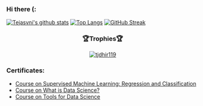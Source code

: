 ### Hi there (:

<!--
**tjdhir119/tjdhir119** is a ✨ _special_ ✨ repository because its `README.md` (this file) appears on your GitHub profile.

Here are some ideas to get you started:

- 🔭 I’m currently working on ...
- 🌱 I’m currently learning ...
- 👯 I’m looking to collaborate on ...
- 🤔 I’m looking for help with ...
- 💬 Ask me about ...
- 📫 How to reach me: ...
- 😄 Pronouns: ...
- ⚡ Fun fact: ...
-->
[![Tejasvni's github stats](https://github-readme-stats.vercel.app/api?username=tjdhir119&theme=onedark&show_icons=true&count_private=true)](https://www.youtube.com/watch?v=dQw4w9WgXcQ)
[![Top Langs](https://github-readme-stats.vercel.app/api/top-langs/?username=tjdhir119&theme=onedark&layout=compact&exclude_repo=MyFirstUnityTrial)](https://www.youtube.com/channel/UC7_YxT-KID8kRbqZo7MyscQ)
[![GitHub Streak](https://github-readme-streak-stats.herokuapp.com/?user=tjdhir119&theme=sunset)](https://www.youtube.com/watch?v=PzQihlLABng)

<h3 align="center">🏆Trophies🏆</h3>
<p align="center"> <a href="https://github.com/ryo-ma/github-profile-trophy"><img src="https://github-profile-trophy.vercel.app/?username=tjdhir119&margin-w=30&theme=onedark" alt="tjdhir119" /></a> </p>

### Certificates:

 - [Course on Supervised Machine Learning: Regression and Classification](https://coursera.org/share/90fc4de24bf044f6d1dfaed11ebaf233)
 - [Course on What is Data Science?](https://coursera.org/share/804e2478ac000f8d3d292cd38567953e)
 - [Course on Tools for Data Science](https://coursera.org/share/4cfffcda7ddf9fc547fbac1e32d7ad1e)
